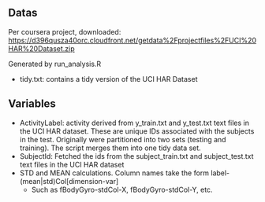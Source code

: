Datas
-----

Per coursera project, downloaded:
https://d396qusza40orc.cloudfront.net/getdata%2Fprojectfiles%2FUCI%20HAR%20Dataset.zip

Generated by run_analysis.R
  - tidy.txt: contains a tidy version of the UCI HAR Dataset
  
Variables
---------
  - ActivityLabel: activity derived from y_train.txt and y_test.txt text files in the UCI HAR dataset. These are unique IDs associated with the subjects in the test. Originally were partitioned into two sets (testing and training). The script merges them into one tidy data set.
  - SubjectId: Fetched the ids from the subject_train.txt and subject_test.txt text files in the UCI HAR dataset
  - STD and MEAN calculations. Column names take the form label-(mean|std)Col[dimension-var]
    - Such as fBodyGyro-stdCol-X, fBodyGyro-stdCol-Y, etc.